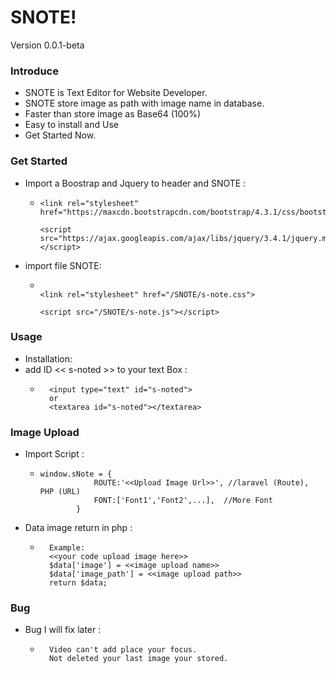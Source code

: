 # SNOTE!
  Version 0.0.1-beta
### Introduce
  - SNOTE is Text Editor for Website Developer.
  - SNOTE store image as path with image name in database.
  - Faster than store image as Base64 (100%)
  - Easy to install and Use
  - Get Started Now.
### Get Started
  - Import a Boostrap and Jquery to header and SNOTE :
    - ```
      <link rel="stylesheet" href="https://maxcdn.bootstrapcdn.com/bootstrap/4.3.1/css/bootstrap.min.css">

      <script src="https://ajax.googleapis.com/ajax/libs/jquery/3.4.1/jquery.min.js"></script>
- import file SNOTE:
    - ```
    
      <link rel="stylesheet" href="/SNOTE/s-note.css">
    
      <script src="/SNOTE/s-note.js"></script>

### Usage
   - Installation:
   - add ID << s-noted >> to your text Box :
     - ``` 
         <input type="text" id="s-noted">
         or
         <textarea id="s-noted"></textarea>
### Image Upload   
- Import  Script :
  - ```
    window.sNote = {
                ROUTE:'<<Upload Image Url>>', //laravel (Route), PHP (URL)
                FONT:['Font1','Font2',...],  //More Font
            }
- Data image return in php :
    - ```
        Example:
        <<your code upload image here>>
        $data['image'] = <<image upload name>>
        $data['image_path'] = <<image upload path>>
        return $data;

### Bug   
- Bug I will fix later :
    - ```
        Video can't add place your focus.
        Not deleted your last image your stored.

